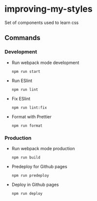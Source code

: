 # improving-my-styles

Set of components used to learn css

## Commands

### Development

- Run webpack mode development

  ```
  npm run start
  ```

- Run ESlint

  ```
  npm run lint
  ```

- Fix ESlint

  ```
  npm run lint:fix
  ```

- Format with Prettier

  ```
  npm run format
  ```

### Production

- Run webpack mode production

  ```
  npm run build
  ```

- Predeploy for Github pages

  ```
  npm run predeploy
  ```

- Deploy in Github pages

  ```
  npm run deploy
  ```
